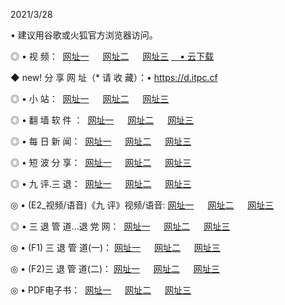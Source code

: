 <p>2021/3/28
<p>• 建议用谷歌或火狐官方浏览器访问。
<p>◎ • 视 频： 
<a href="http://pvk.hdfmradio.com/" target="_blank">网址一</a> 　 
<a href="http://pts.hdfmradio.com/" target="_blank">网址二</a> 　 
<a href="http://pts.hdfmradio.com/b.html" target="_blank">网址三</a>
<a href="https://yadi.sk/d/d0sUeAOpal3njw" target="_blank">　• 云下载 </a></p>
<p>◆ new! 分 享 网 址（* 请 收 藏）：• <a href="http://pry.hdfmradio.com/a.html">https://d.itpc.cf</a></p>

<p>◎ • 小 站：  
<a href="http://pvk.hdfmradio.com/f.html" target="_blank">网址一</a> 　 
<a href="http://pts.hdfmradio.com/h.html" target="_blank">网址二</a> 　 
<a href="http://pts.hdfmradio.com/k/" target="_blank">网址三</a></p>
<p>◎ • 翻 墙 软 件 ：  
<a href="http://pvk.hdfmradio.com/ff/" target="_blank">网址一</a> 　 
<a href="http://pts.hdfmradio.com/s/read/a1_nd.html" target="_blank">网址二</a> 　 
<a href="http://pts.hdfmradio.com/ff/index.html" target="_blank">网址三</a></p>
<p>◎ • 每 日 新 闻：  
<a href="http://pvk.hdfmradio.com/day/" target="_blank">网址一</a> 　 
<a href="http://pts.hdfmradio.com/day/" target="_blank">网址二</a> 　 
<a href="http://pts.hdfmradio.com/day/index.html" target="_blank">网址三</a></p>
<p>◎ • 短 波 分 享：  
<a href="http://pvk.hdfmradio.com/h/" target="_blank">网址一</a> 　 
<a href="http://pts.hdfmradio.com/h/" target="_blank">网址二</a> 　 
<a href="http://pts.hdfmradio.com/h/index.html" target="_blank">网址三</a></p>
<p>◎ • 九 评.三 退：  
<a href="http://pvk.hdfmradio.com/t/" target="_blank">网址一</a> 　 
<a href="http://pts.hdfmradio.com/v2/index.html" target="_blank">网址二</a> 　 
<a href="http://pts.hdfmradio.com/tt/index.html" target="_blank">网址三</a> 　</p>
<p>◎ • (E2_视频/语音)《九 评》视频/语音: 
<a href="http://pts.hdfmradio.com/7738.html" target="_blank">网址一</a> 　 
<a href="http://pts.hdfmradio.com/7614.html" target="_blank">网址二</a> 　 
<a href="http://pts.hdfmradio.com/7633.html" target="_blank">网址三</a></p>
<p>◎ • 三 退 管 道...退 党 网：  
<a href="http://pvk.hdfmradio.com/go/td1.html" target="_blank">网址一</a> 　 
<a href="http://pts.hdfmradio.com/go/td2.html" target="_blank">网址二</a> 　 
<a href="http://pts.hdfmradio.com/go/td3.html" target="_blank">网址三</a></p>
<p>◎ • (F1) 三 退 管 道(一)： 
<a href="http://pvk.hdfmradio.com/dd/" target="_blank">网址一</a> 　 
<a href="http://pts.hdfmradio.com/s/read/a1_tdx.html" target="_blank">网址二</a> 　 
<a href="http://pts.hdfmradio.com/dd/" target="_blank">网址三</a></p>
<p>◎ • (F2)三 退 管 道(二)： 
<a href="http://pts.hdfmradio.com/d/" target="_blank">网址一</a> 　 
<a href="http://pvk.hdfmradio.com/d/index.html" target="_blank">网址二</a> 　 
<a href="http://pts.hdfmradio.com/d/" target="_blank">网址三</a></p>
<p>◎ • PDF电子书：  
<a href="http://pvk.hdfmradio.com/p/" target="_blank">网址一</a> 　 
<a href="http://pts.hdfmradio.com/p/index.html" target="_blank">网址二</a> 　 
<a href="http://pts.hdfmradio.com/p/" target="_blank">网址三</a></p>
